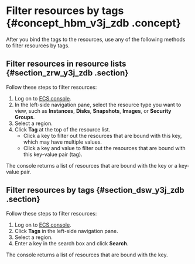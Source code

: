 # Filter resources by tags {#concept_hbm_v3j_zdb .concept}

After you bind the tags to the resources, use any of the following methods to filter resources by tags.

## Filter resources in resource lists {#section_zrw_y3j_zdb .section}

Follow these steps to filter resources:

1.  Log on to [ECS console](https://partners-intl.console.aliyun.com/#/ecs).
2.  In the left-side navigation pane, select the resource type you want to view, such as **Instances**, **Disks**, **Snapshots**, **Images**, or **Security Groups**.
3.  Select a region.
4.  Click **Tag** at the top of the resource list.
    -   Click a key to filter out the resources that are bound with this key, which may have multiple values.
    -   Click a key and value to filter out the resources that are bound with this key-value pair \(tag\).

The console returns a list of resources that are bound with the key or a key-value pair.

## Filter resources by tags {#section_dsw_y3j_zdb .section}

Follow these steps to filter resources:

1.  Log on to [ECS console](https://partners-intl.console.aliyun.com/#/ecs).
2.  Click **Tags** in the left-side navigation pane.
3.  Select a region.
4.  Enter a key in the search box and click **Search**.

The console returns a list of resources that are bound with the key.

